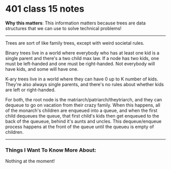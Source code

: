 # 401 class 15 notes

**Why this matters**: This information matters because trees are data structures that we can use to solve technical problems!

------------------------------------

Trees are sort of like family trees, except with weird societal rules.

Binary trees live in a world where everybody who has at least one kid is a single parent and there's a two child max law. If a node has two kids, one must be left-handed and one must be right-handed. Not everybody will have kids, and some will have one.

K-ary trees live in a world where they can have 0 up to K number of kids. They're also always single parents, and there's no rules about whether kids are left or right-handed.

For both, the root node is the matriarch/patriarch/theytriarch, and they can dequeue to go on vacation from their crazy family. When this happens, all of the monarch's children are enqueued into a queue, and when the first child dequeues the queue, that first child's kids then get enqueued to the back of the queueue, behind it's aunts and uncles. This dequeue/enqueue process happens at the front of the queue until the queueu is empty of children.




------------------------------------
### Things I Want To Know More About:
Nothing at the moment!